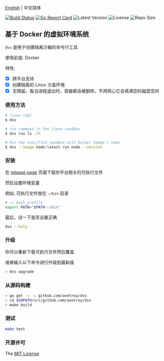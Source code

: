 [English](README.md) | 中文简体

[![Build Status](https://github.com/axetroy/dvs/workflows/test/badge.svg)](https://github.com/axetroy/dvs/actions)
[![Go Report Card](https://goreportcard.com/badge/github.com/axetroy/dvs)](https://goreportcard.com/report/github.com/axetroy/dvs)
![Latest Version](https://img.shields.io/github/v/release/axetroy/dvs.svg)
![License](https://img.shields.io/github/license/axetroy/dvs.svg)
![Repo Size](https://img.shields.io/github/repo-size/axetroy/dvs.svg)

## 基于 Docker 的虚拟环境系统

`dvs` 是用于创建隔离沙箱的命令行工具

使用前提: Docker

特性:

- [x] 跨平台支持
- [x] 创建隔离的 Linux 沙盒环境
- [x] 无残留。每当进程退出时，容器都会被删除，不用担心它会填满您的磁盘空间

### 使用方法

```bash
# linux repl
$ dvs

# run command in the linux sandbox
$ dvs run ls -lh

# Run the specified sandbox with Docker Image's name
$ dvs --image node:latest run node --version
```

### 安装

在 [release page](https://github.com/axetroy/dvs/releases) 页面下载你平台相关的可执行文件

然后设置环境变量

例如, 可执行文件放在 `~/bin` 目录

```bash
# ~/.bash_profile
export PATH="$PATH:~/bin"
```

最后，试一下是否设置正确

```bash
dvs --help
```

### 升级

你可以重新下载可执行文件然后覆盖

或者输入以下命令进行升级到最新版

```bash
> dvs upgrade
```

### 从源码构建

```bash
> go get -v -u github.com/axetroy/dvs
> cd $GOPATH/src/github.com/axetroy/dvs
> make build
```

### 测试

```bash
make test
```

### 开源许可

The [MIT License](LICENSE)
